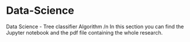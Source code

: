 # Data-Science
Data Science - Tree classifier Algorithm /n
In this section you can find the Jupyter notebook and the pdf file containing the whole research.
